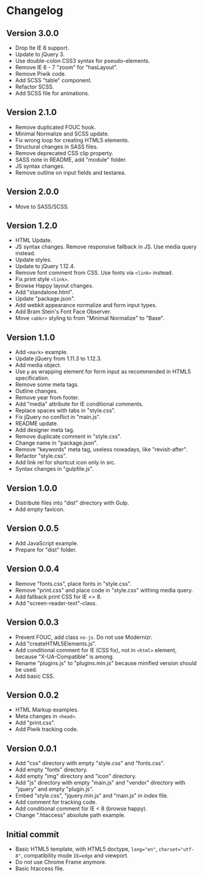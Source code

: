 # Changelog #


## Version 3.0.0 ##

* Drop lte IE 8 support.
* Update to jQuery 3.
* Use double-colon CSS3 syntax for pseudo-elements. 
* Remove IE 6 - 7 "zoom" for "hasLayout".
* Remove Piwik code.
* Add SCSS "table" component.
* Refactor SCSS.
* Add SCSS file for animations.


## Version 2.1.0 ##

* Remove duplicated FOUC hook.
* Minimal Normalize and SCSS update.
* Fix wrong loop for creating HTML5 elements.
* Structural changes in SASS files.
* Remove deprecated CSS clip property.
* SASS note in README, add "module" folder.
* JS syntax changes.
* Remove outline on input fields and textarea.


## Version 2.0.0 ##

* Move to SASS/SCSS.


## Version 1.2.0 ##

* HTML Update.
* JS syntax changes.
  Remove responsive fallback in JS.
  Use media query instead.
* Update styles.
* Update to jQuery 1.12.4.
* Remove font comment from CSS.
  Use fonts via `<link>` instead.
* Fix print style `<link>`.
* Browse Happy layout changes.
* Add "standalone.html".
* Update "package.json".
* Add webkit appearance normalize and form input types.
* Add Bram Stein's Font Face Observer.
* Move `<abbr>` styling to from "Minimal Normalize" to "Base".


## Version 1.1.0 ##

* Add `<mark>` example.
* Update jQuery from 1.11.3 to 1.12.3.
* Add media object.
* Use `p` as wrapping element for form input as recommended in HTML5 specification.
* Remove some meta tags.
* Outline changes.
* Remove year from footer.
* Add "media" attribute for IE conditional comments.
* Replace spaces with tabs in "style.css".
* Fix jQuery no conflict in "main.js".
* README update.
* Add designer meta tag.
* Remove duplicate comment in "style.css".
* Change name in "package.json".
* Remove "keywords" meta tag, useless nowadays, like "revisit-after".
* Refactor "style.css".
* Add link rel for shortcut icon only in src.
* Syntax changes in "gulpfile.js".


## Version 1.0.0 ##

* Distribute files into "dist" directory with Gulp.
* Add empty favicon.


## Version 0.0.5 ##

* Add JavaScript example.
* Prepare for "dist" folder.


## Version 0.0.4 ##

* Remove "fonts.css", place fonts in "style.css".
* Remove "print.css" and place code in "style.css" withing media query.
* Add fallback print CSS for IE <= 8.
* Add "screen-reader-text"-class.


## Version 0.0.3 ##

* Prevent FOUC, add class `no-js`. Do not use Modernizr.
* Add "createHTML5Elements.js".
* Add conditional comment for IE (CSS fix), not in `<html>` element,
  because "X-UA-Compatible" is among.
* Rename "plugins.js" to "plugins.min.js" because minified version 
  should be used.
* Add basic CSS.


## Version 0.0.2 ##

* HTML Markup examples.
* Meta changes in `<head>`.
* Add "print.css".
* Add Piwik tracking code.


## Version 0.0.1 ##

* Add "css" directory with empty "style.css" and "fonts.css".
* Add empty "fonts" directory.
* Add empty "img" directory and "icon" directory.
* Add "js" directory with empty "main.js" and "vendor" directory
  with "jquery" and empty "plugin.js".
* Embed "style.css", "jquery.min.js" and "main.js" in index file.
* Add comment for tracking code.
* Add conditional comment for IE < 8 (browse happy).
* Change ".htaccess" absolute path example.


## Initial commit ##

* Basic HTML5 template, with HTML5 doctype, `lang="en"`, `charset="utf-8"`, 
  compatibility mode `IE=edge` and viewport.
* Do not use Chrome Frame anymore.
* Basic htaccess file.
